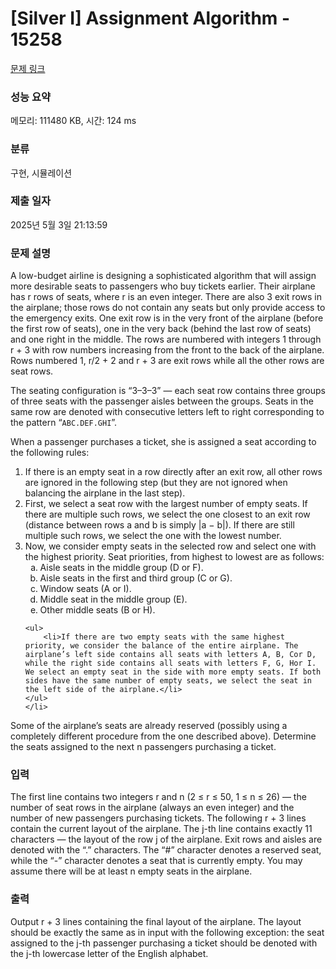 # [Silver I] Assignment Algorithm - 15258 

[문제 링크](https://www.acmicpc.net/problem/15258) 

### 성능 요약

메모리: 111480 KB, 시간: 124 ms

### 분류

구현, 시뮬레이션

### 제출 일자

2025년 5월 3일 21:13:59

### 문제 설명

<p>A low-budget airline is designing a sophisticated algorithm that will assign more desirable seats to passengers who buy tickets earlier. Their airplane has r rows of seats, where r is an even integer. There are also 3 exit rows in the airplane; those rows do not contain any seats but only provide access to the emergency exits. One exit row is in the very front of the airplane (before the first row of seats), one in the very back (behind the last row of seats) and one right in the middle. The rows are numbered with integers 1 through r + 3 with row numbers increasing from the front to the back of the airplane. Rows numbered 1, r/2 + 2 and r + 3 are exit rows while all the other rows are seat rows.</p>

<p>The seating configuration is “3–3–3” — each seat row contains three groups of three seats with the passenger aisles between the groups. Seats in the same row are denoted with consecutive letters left to right corresponding to the pattern “<code>ABC.DEF.GHI</code>”.</p>

<p>When a passenger purchases a ticket, she is assigned a seat according to the following rules:</p>

<ol>
	<li>If there is an empty seat in a row directly after an exit row, all other rows are ignored in the following step (but they are not ignored when balancing the airplane in the last step).</li>
	<li>First, we select a seat row with the largest number of empty seats. If there are multiple such rows, we select the one closest to an exit row (distance between rows a and b is simply |a − b|). If there are still multiple such rows, we select the one with the lowest number.</li>
	<li>Now, we consider empty seats in the selected row and select one with the highest priority. Seat priorities, from highest to lowest are as follows:
	<ol style="list-style-type:lower-alpha">
		<li>Aisle seats in the middle group (D or F).</li>
		<li>Aisle seats in the first and third group (C or G).</li>
		<li>Window seats (A or I).</li>
		<li>Middle seat in the middle group (E).</li>
		<li>Other middle seats (B or H).</li>
	</ol>

	<ul>
		<li>If there are two empty seats with the same highest priority, we consider the balance of the entire airplane. The airplane’s left side contains all seats with letters A, B, Cor D, while the right side contains all seats with letters F, G, Hor I. We select an empty seat in the side with more empty seats. If both sides have the same number of empty seats, we select the seat in the left side of the airplane.</li>
	</ul>
	</li>
</ol>

<p>Some of the airplane’s seats are already reserved (possibly using a completely different procedure from the one described above). Determine the seats assigned to the next n passengers purchasing a ticket.</p>

### 입력 

 <p>The first line contains two integers r and n (2 ≤ r ≤ 50, 1 ≤ n ≤ 26) — the number of seat rows in the airplane (always an even integer) and the number of new passengers purchasing tickets. The following r + 3 lines contain the current layout of the airplane. The j-th line contains exactly 11 characters — the layout of the row j of the airplane. Exit rows and aisles are denoted with the “.” characters. The “#” character denotes a reserved seat, while the “-” character denotes a seat that is currently empty. You may assume there will be at least n empty seats in the airplane.</p>

### 출력 

 <p>Output r + 3 lines containing the final layout of the airplane. The layout should be exactly the same as in input with the following exception: the seat assigned to the j-th passenger purchasing a ticket should be denoted with the j-th lowercase letter of the English alphabet.</p>

